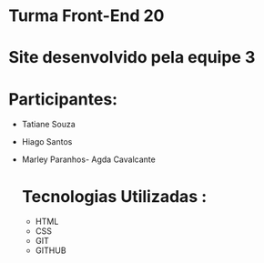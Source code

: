 
# Turma Front-End 20

# Site desenvolvido pela equipe 3

# Participantes:

- Tatiane Souza
- Hiago Santos
- Marley Paranhos- Agda Cavalcante

  # Tecnologias Utilizadas :


  - HTML
  - CSS
  - GIT
  - GITHUB

